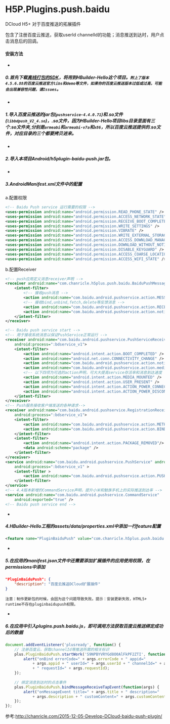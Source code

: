 # H5P.Plugins.push.baidu
DCloud H5+ 对于百度推送的拓展插件

包含了注册百度云推送，获取userId channelId的功能；消息推送到达时，用户点击消息后的回调。

#### 安装方法

-

##### 0.首先下载[离线打包的SDK](http://ask.dcloud.net.cn/article/103)，将用到HBuilder-Hello这个项目。`附上了版本4.5.6.88的百度云推送官方libs和demo等文件，如果你的百度云推送版本过低或过高，可能会出现兼容性问题，请Issues`。

-

##### 1.导入百度云推送的jar包(`pushservice-4.4.0.71`)和.so文件(`libbdpush_V2_4.so`)，.so文件，因为HBuilder-Hello项目libs目录里面有三个.so文件夹,分别是`armeabi`和`armeabi-v7a`和`x86`，所以百度云推送提供的.so文件，对应目录的三个都要拷贝进来。

-

##### 2.导入本项目Android/h5plugin-baidu-push.jar包。

-

##### 3.AndroidManifest.xml文件中的配置
a.配置权限

```xml
<!-- Baidu Push service 运行需要的权限 -->
<uses-permission android:name="android.permission.READ_PHONE_STATE" />
<uses-permission android:name="android.permission.ACCESS_NETWORK_STATE" />
<uses-permission android:name="android.permission.RECEIVE_BOOT_COMPLETED" />
<uses-permission android:name="android.permission.WRITE_SETTINGS" />
<uses-permission android:name="android.permission.VIBRATE" />
<uses-permission android:name="android.permission.WRITE_EXTERNAL_STORAGE" />
<uses-permission android:name="android.permission.ACCESS_DOWNLOAD_MANAGER"/>
<uses-permission android:name="android.permission.DOWNLOAD_WITHOUT_NOTIFICATION" />
<uses-permission android:name="android.permission.DISABLE_KEYGUARD" />
<uses-permission android:name="android.permission.ACCESS_COARSE_LOCATION" />
<uses-permission android:name="android.permission.ACCESS_WIFI_STATE" />
```

b.配置Receiver

```xml
<!-- push应用定义消息receiver声明 -->
<receiver android:name="com.chanricle.h5plus.push.baidu.BaiduPushMessageReceiver">
    <intent-filter>
        <!-- 接收push消息 -->
        <action android:name="com.baidu.android.pushservice.action.MESSAGE" />
        <!-- 接收bind,unbind,fetch,delete等反馈消息 -->
        <action android:name="com.baidu.android.pushservice.action.RECEIVE" />
        <action android:name="com.baidu.android.pushservice.action.notification.CLICK" />
    </intent-filter>
</receiver>

<!-- Baidu push service start -->
<!-- 用于接收系统消息以保证PushService正常运行 -->
<receiver android:name="com.baidu.android.pushservice.PushServiceReceiver"
    android:process=":bdservice_v1">
    <intent-filter>
        <action android:name="android.intent.action.BOOT_COMPLETED" />
        <action android:name="android.net.conn.CONNECTIVITY_CHANGE" />
        <action android:name="com.baidu.android.pushservice.action.notification.SHOW" />
        <action android:name="com.baidu.android.pushservice.action.media.CLICK" />
        <!-- 以下四项为可选的action声明，可大大提高service存活率和消息到达速度 -->
        <action android:name="android.intent.action.MEDIA_MOUNTED" />
        <action android:name="android.intent.action.USER_PRESENT" />
        <action android:name="android.intent.action.ACTION_POWER_CONNECTED" />
        <action android:name="android.intent.action.ACTION_POWER_DISCONNECTED" />
    </intent-filter>
</receiver>
<!-- Push服务接收客户端发送的各种请求-->
<receiver android:name="com.baidu.android.pushservice.RegistrationReceiver"
    android:process=":bdservice_v1">
    <intent-filter>
        <action android:name="com.baidu.android.pushservice.action.METHOD" />
        <action android:name="com.baidu.android.pushservice.action.BIND_SYNC" />
    </intent-filter>
    <intent-filter>
        <action android:name="android.intent.action.PACKAGE_REMOVED"/>
        <data android:scheme="package" />
    </intent-filter>
</receiver>
<service android:name="com.baidu.android.pushservice.PushService" android:exported="true"
    android:process=":bdservice_v1" >
    <intent-filter >
        <action android:name="com.baidu.android.pushservice.action.PUSH_SERVICE"/>
    </intent-filter>
</service>
<!-- 4.4版本新增的CommandService声明，提升小米和魅族手机上的实际推送到达率 -->
<service android:name="com.baidu.android.pushservice.CommandService"
    android:exported="true" />
<!-- Baidu push service end -->
```

-

##### 4.HBuilder-Hello工程的assets/data/properties.xml中添加一行feature配置

```xml
<feature name="PluginBaiduPush" value="com.chanricle.h5plus.push.baidu.BaiduPushManager" />
```    

-

##### 5.在应用的manifest.json文件中还需要添加扩展插件的应用使用权限，在permissions中添加

```json
"PluginBaiduPush": {
    "description": "百度云推送DCloud扩展插件"
}
```

`注意：制作更新包的时候，会因为这个问题导致失败。提示：安装更新失败，HTML5+ runtime不存在pluginbaidupush权限。`

-

##### 6.在应用中引入plugins.push.baidu.js，即可调用方法获取百度云推送绑定成功后的数据

```javascript
document.addEventListener('plusready', function() {
    // 注册百度云，获取channelId等推送所需的相关标识
    plus.PluginBaiduPush.startWork('S9NPBYVRYGd8O0AlFkPF2ZTI', function(args) {
    	alert("onBind errorCode=" + args.errorCode + " appid="
            + args.appid + " userId=" + args.userId + " channelId=" + args.channelId
            + " requestId=" + args.requestId);
    });
    
    // 绑定消息到达时的点击事件
    plus.PluginBaiduPush.bindMessageReceiveTapEvent(function(args) {
    	alert("onMessageEvent title=" + args.title + " description="
            + args.description + " customContent=" + args.customContent);
    });
});
```

参考:http://chanricle.com/2015-12-05-Develop-DCloud-baidu-push-plugin/
